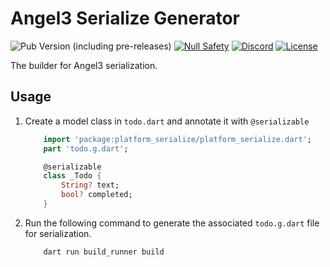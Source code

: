 # Angel3 Serialize Generator

![Pub Version (including pre-releases)](https://img.shields.io/pub/v/angel3_serialize_generator?include_prereleases)
[![Null Safety](https://img.shields.io/badge/null-safety-brightgreen)](https://dart.dev/null-safety)
[![Discord](https://img.shields.io/discord/1060322353214660698)](https://discord.gg/3X6bxTUdCM)
[![License](https://img.shields.io/github/license/dart-backend/angel)](https://github.com/dart-backend/angel/tree/master/packages/serialize/angel_serialize_generator/LICENSE)

The builder for Angel3 serialization.

## Usage

1. Create a model class in `todo.dart` and annotate it with `@serializable`

    ```dart
        import 'package:platform_serialize/platform_serialize.dart';
        part 'todo.g.dart';

        @serializable
        class _Todo {
            String? text;
            bool? completed;
        }
    ```

2. Run the following command to generate the associated `todo.g.dart` file for serialization.

    ```bash
        dart run build_runner build
    ```
